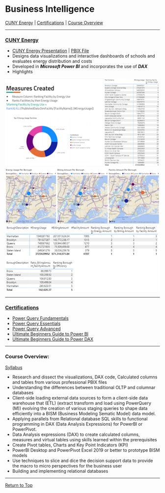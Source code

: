 <a name="TOP"></a>

# Business Intelligence

[CUNY Energy](#CUNY_ENERGY) |
[Certifications](#Certifications) |
[Course Overview](#overview)
___
<a name="CUNY_ENERGY"></a>

### [CUNY Energy](https://github.com/eng-jonathan/Business_Intelligence/tree/main/CUNY%20Energy)
* [CUNY Energy Presentation](https://github.com/eng-jonathan/Business_Intelligence/blob/main/CUNY%20Energy/CUNY%20Energy%20Presentation.pdf) | [PBIX File](https://github.com/eng-jonathan/Business_Intelligence/blob/main/CUNY%20Energy/CUNY%20Energy%20PBIX.pbix) 
* Designs data visualizations and interactive dashboards of schools and evaluates energy distribution and costs
* Developed in ***Microsoft Power BI*** and incorporates the use of ***DAX***
* Highlights

<img src = "Images/cunyenergy_image01.png" width = "750"><img src = "Images/cunyenergy_image03.png" width = "750"><img src = "Images/cunyenergy_image04.png" width = "750">
___ 
<a name="Certifications"></a>

### [Certifications](https://github.com/eng-jonathan/Business_Intelligence/tree/main/certifications)
* [Power Query Fundamentals](https://github.com/eng-jonathan/Business_Intelligence/blob/main/certifications/Power_Query_Fundamentals.pdf)
* [Power Query Essentials](https://github.com/eng-jonathan/Business_Intelligence/blob/main/certifications/Power_Query_Essentials.pdf)
* [Power Query Advanced](https://github.com/eng-jonathan/Business_Intelligence/blob/main/certifications/Power_Query_Advanced.pdf)
* [Ultimate Beginners Guide to Power BI](https://github.com/eng-jonathan/Business_Intelligence/blob/main/certifications/Ultimate_Beginners_Guide_to_Power_BI.pdf)
* [Ultimate Beginners Guide to Power DAX](https://github.com/eng-jonathan/Business_Intelligence/blob/main/certifications/Ultimate_Beginners_Guide_to_DAX.pdf)
___
<a name="overview"></a>

### Course Overview:
[Syllabus](https://github.com/eng-jonathan/Business_Intelligence/blob/main/syllabus/syllabus.pdf)
* Research and dissect the visualizations, DAX code, Calculated columns and tables from various professional PBIX files
* Understanding the differences between traditional OLTP and columnar databases
* Client-side loading external data sources to form a client-side data warehouse that (ETL) (extract transform and load using PowerQuery (M)) evolving the creation of various staging queries to shape data efficiently into a BISM (Business Modeling Sematic Model) data model.
* Applying parallels from Relational database SQL skills to functional programming in DAX (Data Analysis Expressions) for PowerBI or PowerPivot.
* Data Analysis expressions (DAX) to create calculated columns, measures and virtual tables using skills learned within the prerequisites
* Create Pivot tables, Charts and Key Point Indicators (KPI)
* PowerBI Desktop and PowerPivot Excel 2019 or better to prototype BISM models
* Use techniques to slice and dice the decision support data to provide the macro to micro perspectives for the business user
* Building and implementing relational databases
___

[Return to Top](#TOP)
